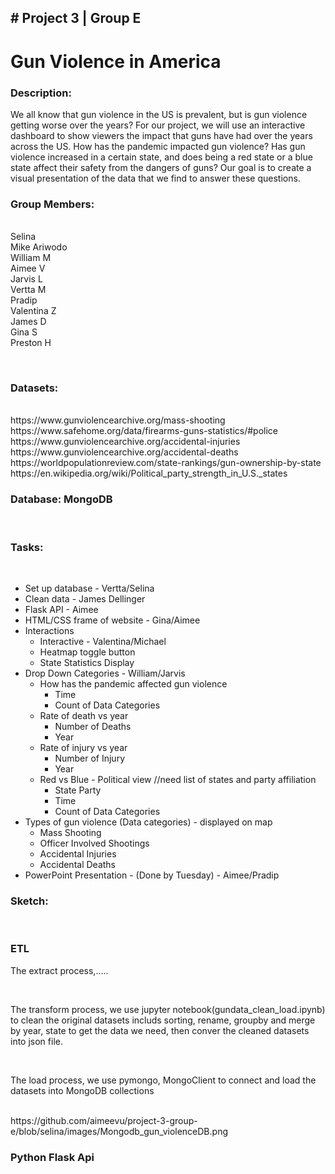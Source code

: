 <h2> #  Project 3 | Group E </h2>
<h1>Gun Violence in America</h1>


<p>
<h3> Description:</h3>  
We all know that gun violence in the US is prevalent, but is gun violence getting worse over the years? For our project, we will use an interactive  dashboard to show viewers the impact that guns have had over the years across the US. How has the pandemic impacted gun violence? Has gun violence increased in a certain state, and does being a red state or a blue state affect their safety from the dangers of guns? Our goal is to create a visual presentation of the data that we find to answer these questions. 
<p>
<h3> Group Members:</h3> <br>
Selina<br>
Mike Ariwodo<br>
William M<br>
Aimee V<br>
Jarvis L<br>
Vertta M<br>
Pradip<br>
Valentina Z<br>
James D<br>
Gina S<br>
Preston H<br>
<p>
  <br>
  
<h3>Datasets:</h3>  <br> 
https://www.gunviolencearchive.org/mass-shooting  <br>
 https://www.safehome.org/data/firearms-guns-statistics/#police  <br>
https://www.gunviolencearchive.org/accidental-injuries <br>
https://www.gunviolencearchive.org/accidental-deaths <br>
https://worldpopulationreview.com/state-rankings/gun-ownership-by-state  <br>
https://en.wikipedia.org/wiki/Political_party_strength_in_U.S._states  <br>
<p>
<h3> Database: MongoDB  </h3> <br>

<p>
<h3> Tasks:  </h3><br>

* Set up database - Vertta/Selina
* Clean data - James Dellinger
* Flask API - Aimee
* HTML/CSS frame of website - Gina/Aimee
* Interactions
  - Interactive - Valentina/Michael
  - Heatmap toggle button
  - State Statistics Display
* Drop Down Categories - William/Jarvis
  - How has the pandemic affected gun violence
    - Time
    - Count of Data Categories
  - Rate of death vs year
    - Number of Deaths
    - Year
  - Rate of injury vs year
    - Number of Injury
    - Year
  - Red vs Blue - Political view //need list of states and party affiliation
    - State Party
    - Time
    - Count of Data Categories
* Types of gun violence (Data categories) - displayed on map
  - Mass Shooting
  - Officer Involved Shootings
  - Accidental Injuries
  - Accidental Deaths
* PowerPoint Presentation - (Done by Tuesday) - Aimee/Pradip
 
<p>

<h3>Sketch: </h3>  <br>

<h3>ETL</h3>
   <p>The extract process,.....<p> <br>
   <p>The transform process, we use jupyter notebook(gundata_clean_load.ipynb) to clean the original datasets includs sorting, rename, groupby and merge by year, state to get the data we need, then conver the cleaned datasets into json file. </p> <br>
   <p>The load process, we use pymongo, MongoClient to connect and load the datasets into MongoDB collections </p> <br>
  https://github.com/aimeevu/project-3-group-e/blob/selina/images/Mongodb_gun_violenceDB.png


<h3> Python Flask Api</h3> <br> 
   <p></p>

